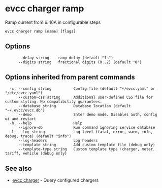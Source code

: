 # evcc charger ramp

Ramp current from 6..16A in configurable steps

```
evcc charger ramp [name] [flags]
```

## Options

```
      --delay string    ramp delay (default "1s")
      --digits string   fractional digits (0..2) (default "0")
```

## Options inherited from parent commands

```
  -c, --config string          Config file (default "~/evcc.yaml" or "/etc/evcc.yaml")
      --custom-css string      Additional user-defined CSS file for custom styling. No compatibility guarantees.
      --database string        Database location (default "~/.evcc/evcc.db")
      --demo                   Enter demo mode. Disables auth, config ui and restart
  -h, --help                   Help
      --ignore-db              Run command ignoring service database
  -l, --log string             Log level (fatal, error, warn, info, debug, trace) (default "info")
      --log-headers            Log headers
      --template string        Add custom template file (debug only)
      --template-type string   Custom template type (charger, meter, tariff, vehicle (debug only)
```

## See also

* [evcc charger](evcc_charger.md)	 - Query configured chargers


